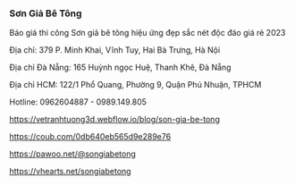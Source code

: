 ### Sơn Giả Bê Tông

Báo giá thi công Sơn giả bê tông hiệu ứng đẹp sắc nét độc đáo giá rẻ 2023

Địa chỉ: 379 P. Minh Khai, Vĩnh Tuy, Hai Bà Trưng, Hà Nội

Địa chỉ Đà Nẵng: 165 Huỳnh ngọc Huệ, Thanh Khê, Đà Nẵng

Địa chỉ HCM: 122/1 Phổ Quang, Phường 9, Quận Phú Nhuận, TPHCM

Hotline: 0962604887 - 0989.149.805

https://vetranhtuong3d.webflow.io/blog/son-gia-be-tong

https://coub.com/0db640eb565d9e289e76

https://pawoo.net/@songiabetong

https://vhearts.net/songiabetong
